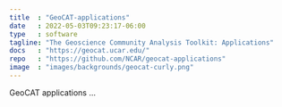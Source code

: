 ```yaml
---
title  : "GeoCAT-applications"
date   : 2022-05-03T09:23:17-06:00
type   : software
tagline: "The Geoscience Community Analysis Toolkit: Applications"
docs   : "https://geocat.ucar.edu/"
repo   : "https://github.com/NCAR/geocat-applications"
image  : "images/backgrounds/geocat-curly.png"
---
```


GeoCAT applications ...